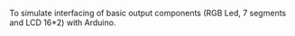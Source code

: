 
To simulate interfacing of basic output components (RGB Led, 7 segments and LCD 16*2) with Arduino.